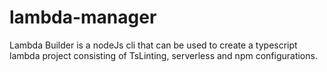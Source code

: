 # lambda-manager
Lambda Builder is a nodeJs cli that can be used to create a typescript lambda project consisting of TsLinting, serverless and npm configurations.
